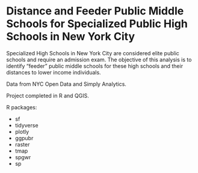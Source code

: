 # Distance and Feeder Public Middle Schools for Specialized Public High Schools in New York City
Specialized High Schools in New York City are considered elite public schools and require an admission exam. The objective of this analysis is to identify “feeder” public middle schools for these high schools and their distances to lower income individuals.

Data from NYC Open Data and Simply Analytics.

Project completed in R and QGIS.

R packages:
- sf
- tidyverse
- plotly
- ggpubr
- raster
- tmap
- spgwr
- sp 
